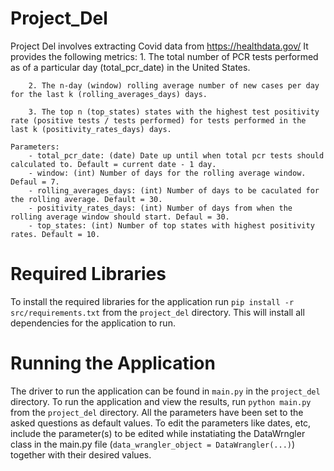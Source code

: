 # Project_Del
Project Del involves extracting Covid data from https://healthdata.gov/ 
    It provides the following metrics:
        1. The total number of PCR tests performed as of a particular day (total_pcr_date) in the United States.

        2. The n-day (window) rolling average number of new cases per day for the last k (rolling_averages_days) days.
        
        3. The top n (top_states) states with the highest test positivity rate (positive tests / tests performed) for tests performed in the last k (positivity_rates_days) days.

    Parameters:
        - total_pcr_date: (date) Date up until when total pcr tests should calculated to. Default = current date - 1 day.
        - window: (int) Number of days for the rolling average window. Defaul = 7.
        - rolling_averages_days: (int) Number of days to be caculated for the rolling average. Default = 30.
        - positivity_rates_days: (int) Number of days from when the rolling average window should start. Defaul = 30.
        - top_states: (int) Number of top states with highest positivity rates. Default = 10.

# Required Libraries
To install the required libraries for the application run `pip install -r src/requirements.txt` from the `project_del` directory. This will install all dependencies for the application to run.

# Running the Application
The driver to run the application can be found in `main.py` in the `project_del` directory.
To run the application and view the results, run `python main.py` from the `project_del` directory.
All the parameters have been set to the asked questions as default values. To edit the parameters like dates, etc, include the parameter(s) to be edited while instatiating the DataWrngler class in the main.py file (`data_wrangler_object = DataWrangler(...)`) together with their desired values.